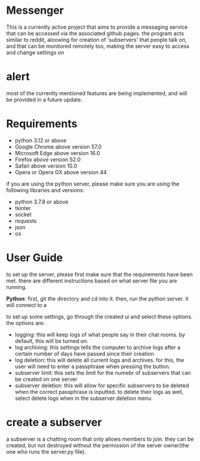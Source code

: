 # Messenger
This is a currently active project that aims to provide a messaging service that can be accessed via the associated github pages. the program acts similar to reddit, aloowing for creation of 'subservers' that people talk on, and that can be monitored remotely too, making the server easy to access and change settings on

# **alert**
most of the currently mentioned features are being implemented, and will be provided in a future update.

# Requirements
- python 3.12 or above
- Google Chrome above version 57.0
- Microsoft Edge above version 16.0
- Firefox above version 52.0
- Safari above version 10.0
- Opera or Opera GX above version 44

if you are using the python server, please make sure you are using the following libraries and versions:
- python 3.7.8 or above
- tkinter
- socket
- requests
- json
- os

# User Guide
to set up the server, please first make sure that the requirements have been met. there are different instructions based on what server file you are running.

**Python**: 
first, git the directory and cd into it. then, run the python server. it will connect to a 

to set up some settings, go through the created ui and select these options. the options are:
- logging: this will keep logs of what people say in their chat rooms. by default, this will be turned on.
- log archiving: this settings tells the computer to archive logs after a certain number of days have passed since their creation
- log deletion: this will delete all current logs and archives. for this, the user will need to enter a passphrase when pressing the button.
- subserver limit: this sets the limit for the numebr of subservers that can be created on one server
- subserver deletion: this will allow for specific subservers to be deleted when the correct passphrase is inputted. to delete their logs as well, select delete logs when in the subserver deletion menu

# create a subserver
a subserver is a chatting room that only allows members to join. they can be created, but not destroyed without the permission of the server owner(the one who runs the server.py file). 
